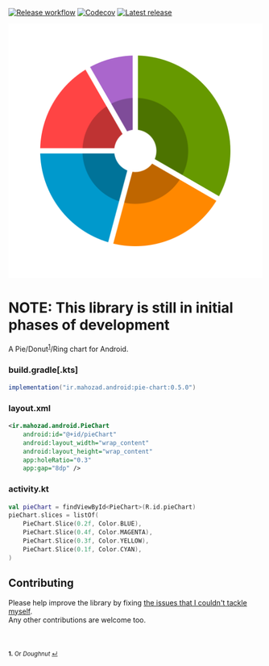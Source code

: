 [comment]: <> ([![Build Status]&#40;https://www.travis-ci.com/mahozad/android-pie-chart.svg?branch=master&#41;]&#40;https://www.travis-ci.com/mahozad/android-pie-chart&#41;)
[comment]: <> (![Dependencies]&#40;https://img.shields.io/librariesio/github/mahozad/android-pie-chart&#41;)
[comment]: <> (![Code Size]&#40;https://img.shields.io/github/languages/code-size/mahozad/android-pie-chart&#41;)
[comment]: <> (![Repo Size]&#40;https://img.shields.io/github/repo-size/mahozad/android-pie-chart&#41;)
[comment]: <> (![SLOC]&#40;https://img.shields.io/tokei/lines/github/mahozad/android-pie-chart&#41;)
[comment]: <> (![Downloads]&#40;https://img.shields.io/github/downloads/mahozad/android-pie-chart/total&#41;)
[comment]: <> (![Closed Issues]&#40;https://img.shields.io/github/issues-closed/mahozad/android-pie-chart?color=green&#41;)
[comment]: <> (![Commits Since Last Release]&#40;https://img.shields.io/github/commits-since/mahozad/android-pie-chart/latest&#41;)
[comment]: <> (![Release workflow]&#40;https://img.shields.io/github/workflow/status/mahozad/android-pie-chart/Test?label=CI%2FCD&#41;)
[comment]: <> (![Tests]&#40;https://img.shields.io/github/checks-status/mahozad/android-pie-chart/master&#41;)
[comment]: <> (![Milestone Progress]&#40;https://img.shields.io/github/milestones/progress-percent/mahozad/android-pie-chart/1&#41;)
[comment]: <> (![Lines of code]&#40;https://img.shields.io/tokei/lines/github/mahozad/android-pie-chart?color=%23efefef&#41;)

[![Release workflow](https://github.com/mahozad/android-pie-chart/actions/workflows/ci.yml/badge.svg)](https://github.com/mahozad/android-pie-chart/actions/workflows/test.yml)
[![Codecov](https://codecov.io/gh/mahozad/android-pie-chart/branch/master/graph/badge.svg?token=ptnbmXaozw)](https://codecov.io/gh/mahozad/android-pie-chart)
[![Latest release](https://img.shields.io/github/v/release/mahozad/android-pie-chart)](https://github.com/mahozad/android-pie-chart/releases/latest)

<div align="center">

![Preview image](preview.svg)

</div>

# NOTE: This library is still in initial phases of development

A Pie/Donut<sup id="ref-1">[1](#footnote-1)</sup>/Ring chart for Android.

### build.gradle[.kts]
```groovy
implementation("ir.mahozad.android:pie-chart:0.5.0")
```

### layout.xml
```xml
<ir.mahozad.android.PieChart
    android:id="@+id/pieChart"
    android:layout_width="wrap_content"
    android:layout_height="wrap_content"
    app:holeRatio="0.3"
    app:gap="8dp" />
```

### activity.kt
```kotlin
val pieChart = findViewById<PieChart>(R.id.pieChart)
pieChart.slices = listOf(
    PieChart.Slice(0.2f, Color.BLUE),
    PieChart.Slice(0.4f, Color.MAGENTA),
    PieChart.Slice(0.3f, Color.YELLOW),
    PieChart.Slice(0.1f, Color.CYAN),
)
```

## Contributing

Please help improve the library by fixing [the issues that I couldn't tackle myself](https://github.com/mahozad/android-pie-chart/issues?q=is%3Aissue+is%3Aopen+label%3Acontribution-needed).  
Any other contributions are welcome too.

<br>

<sub><b id="footnote-1">1.</b> Or *Doughnut* [↵](#ref-1)</sub>
